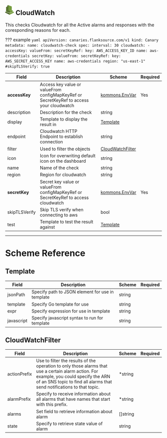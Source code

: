## <img src='https://raw.githubusercontent.com/flanksource/flanksource-ui/main/src/icons/cloudwatch.svg' style='height: 32px'/> CloudWatch

This checks Cloudwatch for all the Active alarms and responses with the coresponding reasons for each. 

??? example
     ```yaml
     apiVersion: canaries.flanksource.com/v1
     kind: Canary
     metadata:
       name: cloudwatch-check
     spec:
       interval: 30
       cloudwatch:
         - accessKey:
             valueFrom:
               secretKeyRef:
                 key: AWS_ACCESS_KEY_ID
                 name: aws-credentials
           secretKey:
             valueFrom:
               secretKeyRef:
                 key: AWS_SECRET_ACCESS_KEY
                 name: aws-credentials
           region: "us-east-1"
           #skipTLSVerify: true
     ```

| Field | Description | Scheme | Required |
| ----- | ----------- | ------ | -------- |
| **accessKey** | Access key value or valueFrom configMapKeyRef or SecretKeyRef to access your cloudwatch | [kommons.EnvVar](https://pkg.go.dev/github.com/flanksource/kommons#EnvVar) | Yes |
| description | Description for the check | string |  |
| display | Template to display the result in | [Template](#template) |  |
| endpoint | Cloudwatch HTTP Endpoint to establish connection | string |  |
| filter | Used to filter the objects | [CloudWatchFilter](#cloudwatchfilter) |  |
| icon | Icon for overwriting default icon on the dashboard | string |  |
| name | Name of the check | string |  |
| region | Region for cloudwatch | string |  |
| **secretKey** | Secret key value or valueFrom configMapKeyRef or SecretKeyRef to access cloudwatch | [kommons.EnvVar](https://pkg.go.dev/github.com/flanksource/kommons#EnvVar) | Yes |
| skipTLSVerify | Skip TLS verify when connecting to aws | bool |  |
| test | Template to test the result against | [Template](#template) |  |

---
# Scheme Reference
## Template

| Field | Description | Scheme | Required |
| ----- | ----------- | ------ | -------- |
| jsonPath | Specify path to JSON element for use in template| string |  |
| template | Specify Go template for use | string |  |
| expr | Specify expression for use in template  | string |  |
| javascript | Specify javascript syntax to run for template | string |  |


## CloudWatchFilter

| Field | Description | Scheme | Required |
| ----- | ----------- | ------ | -------- |
| actionPrefix | Use to filter the results of the operation to only those alarms that use a certain alarm action. For example, you could specify the ARN of an SNS topic to find all alarms that send notifications to that topic. | *string |  |
| alarmPrefix | Specify to receive information about all alarms that have names that start with this prefix. | *string |  |
| alarms | Set field to retrieve information about alarm | \[\]string |  |
| state | Specify to retrieve state value of alarm | string |  |

